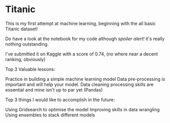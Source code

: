 # Titanic
This is my first attempt at machine learning, beginning with the all basic Titanic dataset!

Do have a look at the notebook for my code although *spoiler alert!* it's really nothing outstanding.

I've submitted it on Kaggle with a score of 0.74, (no where near a decent ranking, obviously)

Top 3 Valuable lessons:

Practice in building a simple machine learning model
Data pre-processing is important and will help your model.
Data cleaning processing skills are essential and mine isn't up to par yet (Pandas)

Top 3 things I would like to accomplish in the future:

Using Gridsearch to optimise the model
Improving skills in data wrangling
Using ensembles to stack different models
